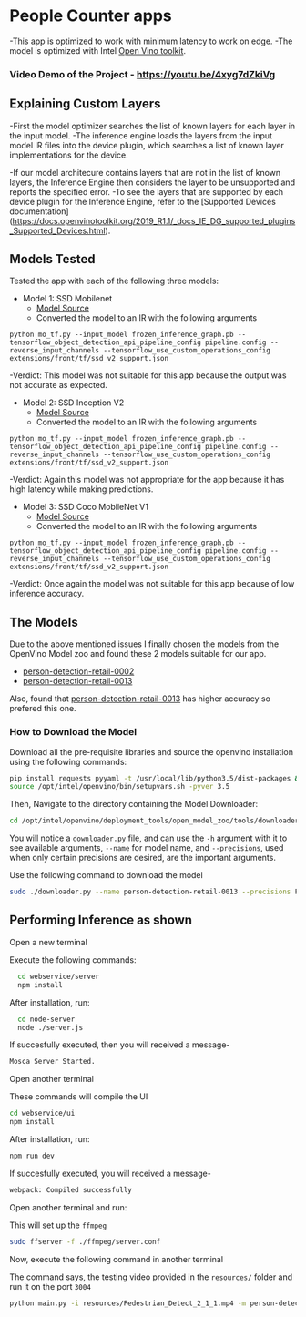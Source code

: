 # People Counter apps

-This app is optimized to work with minimum latency to work on edge. 
-The model is optimized with Intel [Open Vino toolkit](https://software.intel.com/content/www/us/en/develop/tools/openvino-toolkit.html). 

### Video Demo of the Project - https://youtu.be/4xyg7dZkiVg 

## Explaining Custom Layers

-First the model optimizer searches the list of known layers for each layer in the input model. 
-The inference engine loads the layers from the input model IR files into the device plugin, which searches a list of known layer implementations for the device. 

-If our model architecure contains layers that are not in the list of known layers, the Inference Engine then considers the 
layer to be unsupported and reports the specified error. 
-To see the layers that are supported by each device plugin for the Inference Engine, refer to 
the [Supported Devices documentation]
(https://docs.openvinotoolkit.org/2019_R1.1/_docs_IE_DG_supported_plugins_Supported_Devices.html).


## Models Tested

Tested the app with each of the following three models:

- Model 1: SSD Mobilenet
  - [Model Source](https://github.com/tensorflow/models/blob/master/research/object_detection/g3doc/detection_model_zoo.md)
  - Converted the model to an IR with the following arguments
  
```
python mo_tf.py --input_model frozen_inference_graph.pb --tensorflow_object_detection_api_pipeline_config pipeline.config --reverse_input_channels --tensorflow_use_custom_operations_config extensions/front/tf/ssd_v2_support.json
```
-Verdict: This model was not suitable for this app because the output was not accurate as expected. 
  
- Model 2: SSD Inception V2
  - [Model Source](http://download.tensorflow.org/models/object_detection/ssd_inception_v2_coco_2018_01_28.tar.gz)
  - Converted the model to an IR with the following arguments
  
```
python mo_tf.py --input_model frozen_inference_graph.pb --tensorflow_object_detection_api_pipeline_config pipeline.config --reverse_input_channels --tensorflow_use_custom_operations_config extensions/front/tf/ssd_v2_support.json
```
-Verdict: Again this model was not appropriate for the app because it has high latency while making predictions.
  
- Model 3: SSD Coco MobileNet V1
  - [Model Source](http://download.tensorflow.org/models/object_detection/ssd_inception_v2_coco_2018_01_28.tar.gz)
  - Converted the model to an IR with the following arguments

```
python mo_tf.py --input_model frozen_inference_graph.pb --tensorflow_object_detection_api_pipeline_config pipeline.config --reverse_input_channels --tensorflow_use_custom_operations_config extensions/front/tf/ssd_v2_support.json
```
-Verdict: Once again the model was not suitable for this app because of low inference accuracy. 

## The Models

Due to the above mentioned issues I finally chosen the models from the OpenVino Model zoo and found these 2 models suitable for our app.
 
- [person-detection-retail-0002](https://docs.openvinotoolkit.org/latest/person-detection-retail-0002.html)
- [person-detection-retail-0013](https://docs.openvinotoolkit.org/latest/_models_intel_person_detection_retail_0013_description_person_detection_retail_0013.html)

Also, found that [person-detection-retail-0013](https://docs.openvinotoolkit.org/latest/_models_intel_person_detection_retail_0013_description_person_detection_retail_0013.html) has higher accuracy so prefered this one.

### How to Download the Model

Download all the pre-requisite libraries and source the openvino installation using the following commands:

```sh
pip install requests pyyaml -t /usr/local/lib/python3.5/dist-packages && clear && 
source /opt/intel/openvino/bin/setupvars.sh -pyver 3.5
```

Then, Navigate to the directory containing the Model Downloader:

```sh
cd /opt/intel/openvino/deployment_tools/open_model_zoo/tools/downloader
```

You will notice a `downloader.py` file, and can use the `-h` argument with it to see available arguments, `--name` for model name, and `--precisions`, used when only certain precisions are desired, are the important arguments. 

Use the following command to download the model

```sh
sudo ./downloader.py --name person-detection-retail-0013 --precisions FP16 -o /home/workspace
```

## Performing Inference as shown

Open a new terminal

Execute the following commands:

```sh
  cd webservice/server
  npm install
```
After installation, run:

```sh
  cd node-server
  node ./server.js
```

If succesfully executed, then you will received a message-

```sh
Mosca Server Started.
```

Open another terminal

These commands will compile the UI 

```sh
cd webservice/ui
npm install
```

After installation, run:

```sh
npm run dev
```

If succesfully executed, you will received a message-

```sh
webpack: Compiled successfully
```

Open another terminal and run:

This will set up the `ffmpeg` 

```sh
sudo ffserver -f ./ffmpeg/server.conf
```

Now, execute the following command in another terminal

The command says, the testing video provided in the `resources/` folder and run it on the port `3004`

```sh
python main.py -i resources/Pedestrian_Detect_2_1_1.mp4 -m person-detection-retail-0013/FP32/person-detection-retail-0013.xml -l /opt/intel/openvino/deployment_tools/inference_engine/lib/intel64/libcpu_extension_sse4.so -d CPU -pt 0.6 | ffmpeg -v warning -f rawvideo -pixel_format bgr24 -video_size 768x432 -framerate 24 -i - http://0.0.0.0:3004/fac.ffm
```
